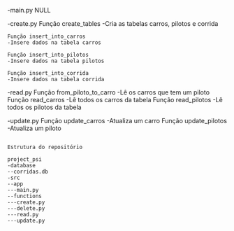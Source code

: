 -main.py
    NULL

-create.py
    Função create_tables
    -Cria as tabelas carros, pilotos e corrida 

    Função insert_into_carros
    -Insere dados na tabela carros 

    Função insert_into_pilotos
    -Insere dados na tabela pilotos 

    Função insert_into_corrida
    -Insere dados na tabela corrida 

-read.py
    Função from_piloto_to_carro
    -Lê os carros que tem um piloto
    Função read_carros
    -Lê todos os carros da tabela
    Função read_pilotos
    -Lê todos os pilotos da tabela

-update.py
    Função update_carros
    -Atualiza um carro
    Função update_pilotos
    -Atualiza um piloto
~~~~~~~~~~~~~~~~~~~~~~~~~~~~~~~~~~~~~~~~~

Estrutura do repositório

project_psi
-database
--corridas.db
-src
--app
---main.py
--functions
---create.py
---delete.py
---read.py
---update.py